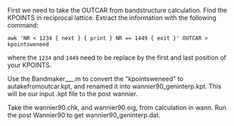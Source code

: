 First we need to take the OUTCAR from bandstructure calculation. Find the KPOINTS in reciprocal lattice.
Extract the information with the following command:
```
awk 'NR < 1234 { next } { print } NR == 1449 { exit }' OUTCAR > kpointsweneed
```
where the ```1234``` and ```1449``` need to be replace by the first and last position of your KPOINTS.

Use the Bandmaker___.m to convert the "kpointsweneed" to autakefromoutcar.kpt, and renamed it into wannier90_geninterp.kpt. This will be our input .kpt file to the post wannier.

Take the wannier90.chk, and wannier90.eig, from calculation in wann. Run the post Wannier90 to get wannier90_geninterp.dat.
